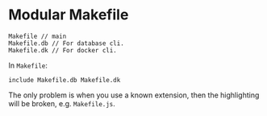 # Modular Makefile

```
Makefile // main
Makefile.db // For database cli.
Makefile.dk // For docker cli.
```

In `Makefile`:

```
include Makefile.db Makefile.dk
```

The only problem is when you use a known extension, then the highlighting will be broken, e.g. `Makefile.js`.
